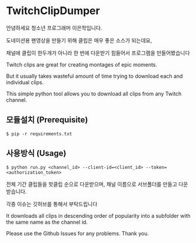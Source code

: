 # TwitchClipDumper

안녕하세요 청소년 프로그래머 이은학입니다.

도네이션용 팬영상을 만들기 위해 클립은 매우 좋은 소스가 되는데요,

채널에 클립이 한두개가 아니라 한 번에 다운받기 힘들어서 프로그램을 만들어봤습니다

Twitch clips are great for creating montages of epic moments.

But it usually takes wasteful amount of time trying to download each and individual clips.

This simple python tool allows you to download all clips from any Twitch channel. 



## 모듈설치 (Prerequisite)
```
$ pip -r requirements.txt
```

## 사용방식 (Usage)

```
$ python run.py <channel_id> --client-id=<client_id> --token=<authorization_token>
```

전체 기간 클립들을 핫클립 순으로 다운받으며, 채널 이름으로 서브폴더를 만들고 다운받습니다.

각죵 이슈는 깃허브를 통해서 부탁드립니다

It downloads all clips in descending order of popularity into a subfolder with the same name as the channel id.

Please use the Github Issues for any problems. Thank you.
